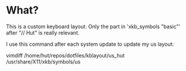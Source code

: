 # What?

This is a custom keyboard layout.  Only the part in 'xkb_symbols "basic"' after
"// Hut" is really relevant.

I use this command after each system update to update my us layout:

vimdiff /home/hut/repos/dotfiles/kblayout/us_hut /usr/share/X11/xkb/symbols/us
